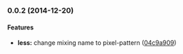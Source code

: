 <a name="0.0.2"></a>
### 0.0.2 (2014-12-20)


#### Features

* **less:** change mixing name to pixel-pattern ([04c9a909](https://github.com/ertrzyiks/pixel-pattern-generator/commit/04c9a909c566dc974335964ff19b8c41c5b601d0))

